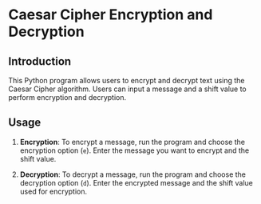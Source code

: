 # Caesar Cipher Encryption and Decryption

## Introduction

This Python program allows users to encrypt and decrypt text using the Caesar Cipher algorithm. Users can input a message and a shift value to perform encryption and decryption.

## Usage

1. **Encryption**: To encrypt a message, run the program and choose the encryption option (`e`). Enter the message you want to encrypt and the shift value.

2. **Decryption**: To decrypt a message, run the program and choose the decryption option (`d`). Enter the encrypted message and the shift value used for encryption.









